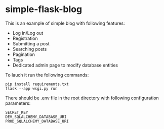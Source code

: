 # simple-flask-blog
This is an example of simple blog with following features:
- Log in/Log out
- Registration
- Submitting a post
- Searching posts
- Pagination
- Tags
- Dedicated admin page to modify database entities

To lauch it run the following commands:
```
pip install requirements.txt
flask --app wsgi.py run
```
There should be .env file in the root directory with following configuration parameters:
```
SECRET_KEY
DEV_SQLALCHEMY_DATABASE_URI
PROD_SQLALCHEMY_DATABASE_URI
```